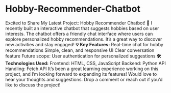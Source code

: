 # Hobby-Recommender-Chatbot

Excited to Share My Latest Project: Hobby Recommender Chatbot! 🌟
I recently built an interactive chatbot that suggests hobbies based on user interests. The chatbot offers a friendly chat interface where users can explore personalized hobby recommendations. It’s a great way to discover new activities and stay engaged!
**💡 Key Features:**
Real-time chat for hobby recommendations
Simple, clean, and responsive UI
Clear conversation feature
Future scope: User authentication for personalized suggestions
**🛠️ Technologies Used:**
Frontend: HTML, CSS, JavaScript
Backend: Python
API Handling: Fetch API
It’s been a great learning experience working on this project, and I’m looking forward to expanding its features!
 Would love to hear your thoughts and suggestions. Drop a comment or reach out if you’d like to discuss the project!
